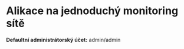 <h1>Alikace na jednoduchý monitoring sítě</h1>

<b>Defaultní administrátorský účet:</b>
admin/admin


